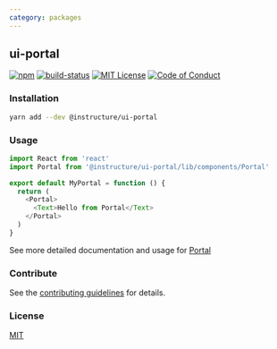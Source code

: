 ```yaml
---
category: packages
---
```


## ui-portal

[![npm][npm]][npm-url]
[![build-status][build-status]][build-status-url]
[![MIT License][license-badge]][LICENSE]
[![Code of Conduct][coc-badge]][coc]


### Installation

```sh
yarn add --dev @instructure/ui-portal
```
### Usage

```js
import React from 'react'
import Portal from '@instructure/ui-portal/lib/components/Portal'

export default MyPortal = function () {
  return (
    <Portal>
      <Text>Hello from Portal</Text>
    </Portal>
  )
}
```

See more detailed documentation and usage for [Portal](#Portal)

### Contribute

See the [contributing guidelines](#contributing) for details.

### License

[MIT](LICENSE)

[npm]: https://img.shields.io/npm/v/@instructure/ui-portal.svg
[npm-url]: https://npmjs.com/package/@instructure/ui-portal

[build-status]: https://travis-ci.org/instructure/instructure-ui.svg?branch=master
[build-status-url]: https://travis-ci.org/instructure/instructure-ui "Travis CI"

[license-badge]: https://img.shields.io/npm/l/instructure-ui.svg?style=flat-square
[license]: https://github.com/instructure/instructure-ui/blob/master/LICENSE

[coc-badge]: https://img.shields.io/badge/code%20of-conduct-ff69b4.svg?style=flat-square
[coc]: https://github.com/instructure/instructure-ui/blob/master/CODE_OF_CONDUCT.md
